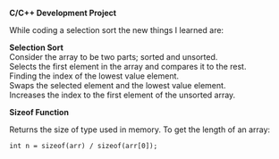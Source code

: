 **C/C++ Development Project**

While coding a selection sort the new things I learned are:

**Selection Sort**    
Consider the array to be two parts; sorted and unsorted.        
Selects the first element in the array and compares it to the rest.        
Finding the index of the lowest value element.        
Swaps the selected element and the lowest value element.        
Increases the index to the first element of the unsorted array.
         
**Sizeof Function**

Returns the size of type used in memory.
To get the length of an array:

    int n = sizeof(arr) / sizeof(arr[0]);


